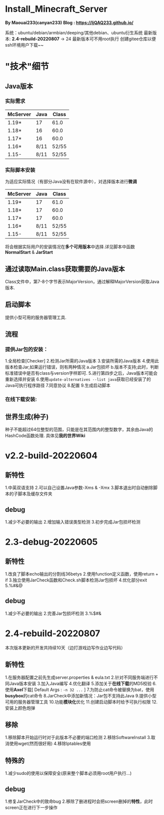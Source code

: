 # Install_Minecraft_Server

**By Maouai233(canyan233)**
**Blog : https://ljQAQ233.github.io/**

系统：ubuntu/debian/armbian/deeping/其他debian、ubuntu衍生系统
最新版本: **2.4-rebuild-20220807** -> 24
最新版本可不用root执行
创建gitee仓库以便ssh环境用户下载~~

# "技术"细节

## Java版本
### 实际需求
|McServer       |Java    |Class    |
| ------------  | ------ | ------- |
|1.19\*         |17      |61.0     |
|1.18\*         |16      |60.0     |
|1.17\*         |16      |60.0     |
|1.16\*         |8/11    |52/55    |
|1.15-          |8/11    |52/55    |

### 实际脚本安装
为适应实际情况（有部分Java没有在软件源中），对选择版本进行**微调**

|McServer      |Java  |Class  |
| ------------ | ---- | ----- |
|1.19\*        |17    |61.0   |
|1.18\*        |17    |60.0   |
|1.17\*        |17    |60.0   |
|1.16\*        |8/11  |52/55  |
|1.15-         |8/11  |52/55  |

将会根据实际用户的安装情况在**多个可用版本**中选择.详见脚本中函数 **NormalStart** & **JarStart**

## 通过读取Main.class获取需要的Java版本
Class文件中，第7-8个字节表示MajorVersion，通过解释MajorVersion获取Java版本.

## 启动脚本
提供小型可用的服务器管理工具.

## 流程

### 提供Jar包的安装：
1.全局检查[Checker]
2.检测Jar所需的Java版本
3.安装所需的Java版本
4.使用此版本检查Jar,如果运行错误，则有两种情况 a.Jar包损坏 b.版本不支持;此时，判断标准错误中是否有class与version字样即可.
5.进行第四步之后，Java版本可能会重新选择并安装
6.使用`update-alternatives --list java`获取已经安装了的Java可执行程序路径
7.同意协议
8.配置
9.生成启动脚本


### 在线下载安装:

## 世界生成(种子)
种子不能超过64位整型的范围，只能是在其范围内的整型数字，其余由Java的HashCode函数处理.
具体见**我的世界Wiki**

# v2.2-build-20220604

## 新特性
1.中英双语支持
2.可以自己设置Java参数-Xms & -Xmx
3.脚本退出时自动删除脚本的子脚本及缓存文件夹

## debug
1.减少不必要的输出
2.增加输入错误类型检测
3.初步完成Jar包损坏检测

# 2.3-debug-20220605

## 新特性
1.改良了脚本echo输出的分割线36betys
2.使用function定义函数，使用return + if
3.独立使用JarCheck函数和Check.sh脚本检测Jar包损坏
4.优化部分exit
5.%#&@

## debug
1.减少不必要的输出
2.完善Jar包损坏检测
3.%$#&

# 2.4-rebuild-20220807

本次版本更新的开发共持续10天（边打游戏边写作业边写代码）

## 新特性
1.在服务器配置之前先生成server.properties & eula.txt
2.针对不同服务端进行不同Java版本安装
3.加入Java编写
4.优化翻译
5.添加关于**在线下载**的MD5校验
6.使用**Axel**下载[ Default Args : `-n 32 ...` ]
7.为防止cat命令被替换为bat，使用**busybox**的cat命令
8.JarCheck中添加新情况：Jar包不支持此Java
9.提供小型可用的服务器管理工具
10.功能**模块化**优化
11.创建启动脚本时给予可执行权限
12.安装上颜色炮弹

## 移除
1.移除脚本开始运行时对于此版本不必要的端口检测
2.移除SoftwareInstall
3.取消使用wget(然而很好用)
4.移除Iptables使用

## 特殊的
1.减少sudo的使用以保障安全(原来整个脚本必须用root用户执行...)

## debug
1.修复JarCheck中的致命bug
2.移除了删进程时会把screen删掉的**特性**，此时screen正在进行下一步操作